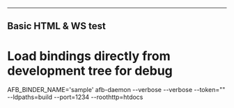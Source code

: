 ------------------------------------------------------------------------
   Basic HTML & WS test
------------------------------------------------------------------------
  
  # Load bindings directly from development tree for debug
  AFB_BINDER_NAME='sample' afb-daemon --verbose --verbose --token="" --ldpaths=build --port=1234 --roothttp=htdocs

